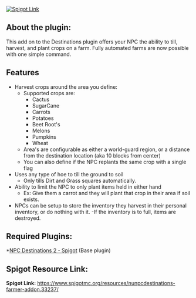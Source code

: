 [![Spigot Link](http://www.livecar.net/random/destinations_logo.png)](https://www.spigotmc.org/resources/nunpcdestinations-create-living-npcs-1-8-3-1-11.13863/) 

## About the plugin:
   This add on to the Destinations plugin offers your NPC the ability to till, harvest, and plant crops on a farm. Fully automated farms are now possible with one simple command.

## Features
- Harvest crops around the area you define:   
  - Supported crops are:   
    - Cactus   
    - SugarCane   
    - Carrots
    - Potatoes
    - Beet Root's
    - Melons
    - Pumpkins
    - Wheat
  - Area's are configurable as either a world-guard region, or a distance from the destination location (aka 10 blocks from center)
  - You can also define if the NPC replants the same crop with a single flag
- Uses any type of hoe to till the ground to soil
  - Only tills Dirt and Grass squares automatically.
- Ability to limit the NPC to only plant items held in either hand
  - Ex: Give them a carrot and they will plant that crop in their area if soil exists.
- NPCs can be setup to store the inventory they harvest in their personal inventory, or do nothing with it.
  -If the inventory is to full, items are destroyed.


## Required Plugins:
*[NPC Destinations 2 - Spigot](https://www.spigotmc.org/resources/nunpcdestinations-create-living-npcs-1-8-3-1-11.13863/)  (Base plugin)  

## Spigot Resource Link:
**Spigot Link:** https://www.spigotmc.org/resources/nunpcdestinations-farmer-addon.33237/
